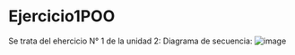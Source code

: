 # Ejercicio1POO
Se trata del ehercicio N° 1 de la unidad 2:
Diagrama de secuencia:
                       ![image](https://user-images.githubusercontent.com/132613529/236334715-e231541e-e105-464c-9607-e0dcae96a49f.png)
